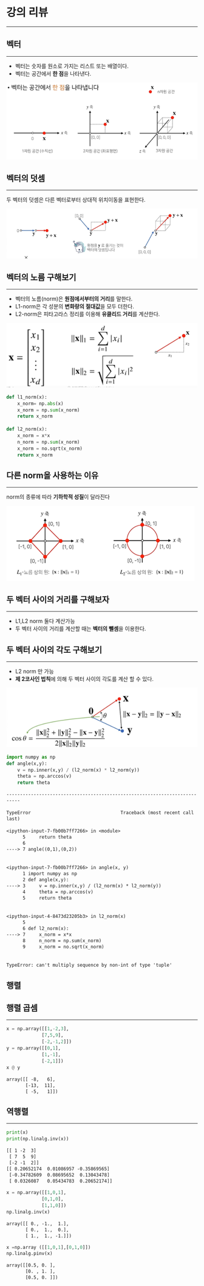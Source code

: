 
# 강의 리뷰
---

## 벡터
---
- 벡터는 숫자를 원소로 가지는 리스트 또는 배열이다.
- 벡터는 공간에서 **한 점**을 나타낸다.

![vector.PNG](image/vector.PNG)

## 벡터의 덧셈
---
두 벡터의 덧셈은 다른 벡터로부터 상대적 위치이동을 표현한다.


![vector_sum.PNG](image/vector_sum.PNG)

## 벡터의 노름 구해보기 
---
- 벡터의 노름(norm)은 **원점에서부터의 거리**를 말한다.
- L1-norm은 각 성분의 **변화량의 절대값**을 모두 더한다.
- L2-norm은 피타고라스 정리를 이용해 **유클리드 거리**를 계산한다.

![vector_norm.PNG](image/vector_norm.PNG)


```python
def l1_norm(x):
    x_norm= np.abs(x)
    x_norm = np.sum(x_norm)
    return x_norm

def l2_norm(x):
    x_norm = x*x
    n_norm = np.sum(x_norm)
    x_norm = no.sqrt(x_norm)
    return x_norm
```

## 다른 norm을 사용하는 이유 
---
norm의 종류에 따라 **기하학적 성질**이 달라진다


![norm_one.PNG](image/norm_one.PNG)

## 두 벡터 사이의 거리를 구해보자
---
- L1,L2 norm 둘다 계산가능
- 두 벡터 사이의 거리를 계산할 때는 **벡터의 뺄셈**을 이용한다.

## 두 벡터 사이의 각도 구해보기
---
- L2 norm 만 가능
- **제 2코사인 법칙**에 의해 두 벡터 사이의 각도를 계산 할 수 있다.

![cosine2.PNG](image/cosine2.PNG)


```python
import numpy as np
def angle(x,y):
    v = np.inner(x,y) / (l2_norm(x) * l2_norm(y))
    theta = np.arccos(v)
    return theta


```


    ---------------------------------------------------------------------------

    TypeError                                 Traceback (most recent call last)

    <ipython-input-7-fb00b7ff7266> in <module>
          5     return theta
          6 
    ----> 7 angle((0,1),(0,2))
    

    <ipython-input-7-fb00b7ff7266> in angle(x, y)
          1 import numpy as np
          2 def angle(x,y):
    ----> 3     v = np.inner(x,y) / (l2_norm(x) * l2_norm(y))
          4     theta = np.arccos(v)
          5     return theta
    

    <ipython-input-4-8473d23205b3> in l2_norm(x)
          5 
          6 def l2_norm(x):
    ----> 7     x_norm = x*x
          8     n_norm = np.sum(x_norm)
          9     x_norm = no.sqrt(x_norm)
    

    TypeError: can't multiply sequence by non-int of type 'tuple'


## 행렬

## 행렬 곱셈
---



```python
x = np.array([[1,-2,3],
             [7,5,9],
             [-2,-1,2]])
y = np.array([[0,1],
             [1,-1],
             [-2,1]])
x @ y
```




    array([[ -8,   6],
           [-13,  11],
           [ -5,   1]])



## 역행렬
---


```python
print(x)
print(np.linalg.inv(x))
```

    [[ 1 -2  3]
     [ 7  5  9]
     [-2 -1  2]]
    [[ 0.20652174  0.01086957 -0.35869565]
     [-0.34782609  0.08695652  0.13043478]
     [ 0.0326087   0.05434783  0.20652174]]
    


```python
x = np.array([[1,0,1],
             [0,1,0],
             [1,1,0]])
np.linalg.inv(x)
```




    array([[ 0., -1.,  1.],
           [ 0.,  1.,  0.],
           [ 1.,  1., -1.]])




```python
x =np.array ([[1,0,1],[0,1,0]])
np.linalg.pinv(x)
```




    array([[0.5, 0. ],
           [0. , 1. ],
           [0.5, 0. ]])




```python

```
